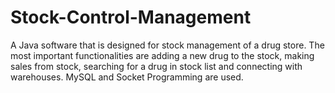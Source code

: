 # Stock-Control-Management
A Java software that is designed for stock management of a drug store. The most important functionalities are adding a new drug to the stock, making sales from stock, searching for a drug in stock list and connecting with warehouses. MySQL and Socket Programming are used.   
